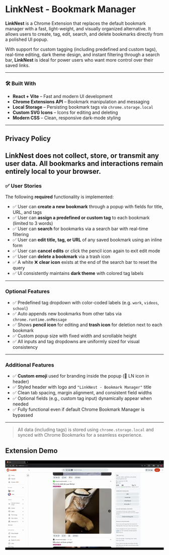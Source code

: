 # LinkNest - Bookmark Manager

**LinkNest** is a Chrome Extension that replaces the default bookmark manager with a fast, light-weight, and visually organized alternative. It allows users to create, tag, edit, search, and delete bookmarks directly from a polished UI popup.

With support for custom tagging (including predefined and custom tags), real-time editing, dark theme design, and instant filtering through a search bar, **LinkNest** is ideal for power users who want more control over their saved links.

---

### 🛠️ Built With

- **React + Vite** – Fast and modern UI development
- **Chrome Extensions API** – Bookmark manipulation and messaging
- **Local Storage** – Persisting bookmark tags via `chrome.storage.local`
- **Custom SVG Icons** – Icons for editing and deleting
- **Modern CSS** – Clean, responsive dark-mode styling

---
## Privacy Policy
LinkNest does not collect, store, or transmit any user data. All bookmarks and interactions remain entirely local to your browser.
---
### ✅ User Stories

The following **required** functionality is implemented:

- ✅ User can **create a new bookmark** through a popup with fields for title, URL, and tags  
- ✅ User can **assign a predefined or custom tag** to each bookmark (limited to 3 words)  
- ✅ User can **search** for bookmarks via a search bar with real-time filtering  
- ✅ User can **edit title, tag, or URL** of any saved bookmark using an inline form  
- ✅ User can **cancel edits** or click the pencil icon again to exit edit mode  
- ✅ User can **delete a bookmark** via a trash icon  
- ✅ A white ❌ **clear icon** exists at the end of the search bar to reset the query  
- ✅ UI consistently maintains **dark theme** with colored tag labels

---

### Optional Features

- ✅ Predefined tag dropdown with color-coded labels (e.g. `work`, `videos`, `school`)  
- ✅ Auto appends new bookmarks from other tabs via `chrome.runtime.onMessage`  
- ✅ Shows **pencil icon** for editing and **trash icon** for deletion next to each bookmark  
- ✅ Custom popup size with fixed width and scrollable height  
- ✅ All inputs and tag dropdowns are uniformly sized for visual consistency  

---

### Additional Features

- ✅ **Custom emoji** used for branding inside the popup (📝 LN icon in header)  
- ✅ Styled header with logo and `"LinkNest - Bookmark Manager"` title  
- ✅ Clean tab spacing, margin alignment, and consistent field widths  
- ✅ Optional fields (e.g., custom tag input) dynamically appear when needed  
- ✅ Fully functional even if default Chrome Bookmark Manager is bypassed  

---

> All data (including tags) is stored using `chrome.storage.local` and synced with Chrome Bookmarks for a seamless experience.

<h2>Extension Demo</h2>

<p align="center">
  <img src="Media/Demo.gif" width="1000">
</p>
